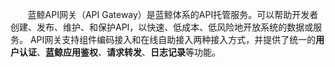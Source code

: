 &nbsp;&nbsp;&nbsp;&nbsp;&nbsp;&nbsp;
蓝鲸API网关（API Gateway）是蓝鲸体系的API托管服务。可以帮助开发者创建、发布、维护、和保护API，以快速、低成本、低风险地开放系统的数据或服务。
API网关支持组件编码接入和在线自助接入两种接入方式，并提供了统一的**用户认证**、**蓝鲸应用鉴权**、**请求转发**、**日志记录**等功能。
